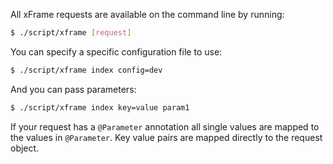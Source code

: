All xFrame requests are available on the command line by running:

```bash
$ ./script/xframe [request]
```

You can specify a specific configuration file to use:

```bash
$ ./script/xframe index config=dev
```

And you can pass parameters:

```bash
$ ./script/xframe index key=value param1
```

If your request has a `@Parameter` annotation all single values are mapped to the values in `@Parameter`. Key value pairs are mapped directly to the request object.
